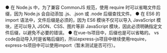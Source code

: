 ● 在 Node.js 中，为了兼容 CommonJS 规范，使用 require 时可以省略文件后缀，因为 Node.js 会自动添加 .js、.json 或 .node 后缀查找文件。
● 在 ES6 的 import 语法中，文件后缀是必须的，因为 ES6 模块不仅可以导入 JavaScript 模块，还可以导入 JSON、CSS、图片等非 JavaScript 模块，因此必须明确指定文件后缀，以避免不必要的错误。
● 在vue-ts项目中，后缀也是可以省略的。
vs code自动导入时是省略后缀的，所以epxress-js项目中继续使用require，express-ts项目中可以使用import（暂未测试是否可行）。
